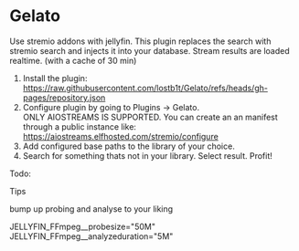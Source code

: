 # Gelato

Use stremio addons with jellyfin. This plugin replaces the search with stremio search and injects it into your database.
Stream results are loaded realtime. (with a cache of 30 min)


1. Install the plugin: https://raw.githubusercontent.com/lostb1t/Gelato/refs/heads/gh-pages/repository.json
2. Configure plugin by going to Plugins -> Gelato.  
ONLY AIOSTREAMS IS SUPPORTED. You can create an an manifest through a public instance like: https://aiostreams.elfhosted.com/stremio/configure
3. Add configured base paths to the library of your choice.
4. Search for something thats not in your library. Select result.
Profit!

Todo:


Tips

bump up probing and analyse to your liking

JELLYFIN_FFmpeg__probesize="50M" JELLYFIN_FFmpeg__analyzeduration="5M"